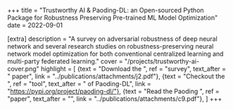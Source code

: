 +++
title = "Trustworthy AI & Paoding-DL: an Open-sourced Python Package for Robustness Preserving Pre-trained ML Model Optimization"
date = 2022-09-01

[extra]
description = "A survey on adversarial robustness of deep neural network and several research studies on robustness-preserving neural network model optimization for both conventional centralized learning and multi-party federated learning."
cover = "/projects/trustworthy-ai-cover.png"
highlight = [
    {text = "Download the ", ref = "survey", text_after = " paper", link = "../publications/attachments/j2.pdf"},
    {text = "Checkout the ", ref = "tool", text_after = " of Paoding-DL", link = "https://pypi.org/project/paoding-dl/"},
    {text = "Read the Paoding ", ref = "paper", text_after = "", link = "../publications/attachments/c9.pdf"},
]
+++